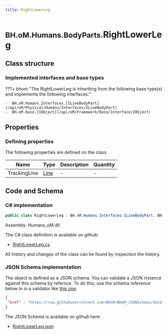 ```yaml
---
title: RightLowerLeg
---
```


# <small>BH.oM.Humans.BodyParts.</small>**RightLowerLeg**



## Class structure

### Implemented interfaces and base types

???+ bhom "The RightLowerLeg is inheriting from the following base type(s) and implements the following interfaces:"

    -  BH.oM.Humans.Interfaces.[ILineBodyPart](/api/oM/Physical/Humans/Interfaces/ILineBodyPart)
    -  BH.oM.Base.[IObject](/api/oM/Framework/Base/Interface/IObject)


## Properties



### Defining properties

The following properties are defined on the class

| Name             | Type             | Description      | Quantity         |
|------------------|------------------|------------------|------------------|
| TrackingLine | [Line](/api/oM/Dimensional/Geometry/Curve/Line) | - | - |


## Code and Schema

### C# implementation

``` C# title="C#"
public class RightLowerLeg : BH.oM.Humans.Interfaces.ILineBodyPart, BH.oM.Base.IObject
```

Assembly: Humans_oM.dll

The C# class definition is available on github:

- [RightLowerLeg.cs](https://github.com/BHoM/BHoM/blob/develop/Humans_oM/BodyParts\RightLowerLeg.cs)

All history and changes of the class can be found by inspection the history.
### JSON Schema implementation

The object is defined as a JSON schema. You can validate a JSON instance against this schema by refernce. To do this, use the schema reference below in in a validator like [this one](https://www.jsonschemavalidator.net/).

``` json title="JSON Schema"
{
 "$ref" : "https://raw.githubusercontent.com/BHoM/BHoM_JSONSchema/develop/Humans_oM/BodyParts/RightLowerLeg.json"
}
```

The JSON Schema is available on github here:

- [RightLowerLeg.json](https://github.com/BHoM/BHoM_JSONSchema/blob/develop/Humans_oM/BodyParts/RightLowerLeg.json)
